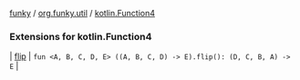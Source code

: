 [funky](../../index.md) / [org.funky.util](../index.md) / [kotlin.Function4](.)

### Extensions for kotlin.Function4

| [flip](flip.md) | `fun <A, B, C, D, E> ((A, B, C, D) -> E).flip(): (D, C, B, A) -> E` |


